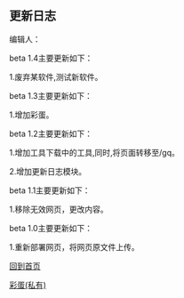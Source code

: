## 更新日志

编辑人：

beta 1.4主要更新如下：

1.废弃某软件,测试新软件。

beta 1.3主要更新如下：

1.增加彩蛋。

beta 1.2主要更新如下：

1.增加工具下载中的工具,同时,将页面转移至/gq。

2.增加更新日志模块。

beta 1.1主要更新如下：

1.移除无效网页，更改内容。

beta 1.0主要更新如下：

1.重新部署网页，将网页原文件上传。

[回到首页](https://lrjlsg.github.io)

[彩蛋(私有)](https://lrjlsg.github.io/20221026/)

